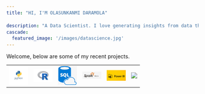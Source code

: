 ```yaml
---
title: "HI, I'M OLASUNKANMI DARAMOLA"

description: "A Data Scientist. I love generating insights from data through data analysis and visualization. With a background in statistics, i understand how to use machine learning algorithms and statistical models to find hidden patterns in data"
cascade:
  featured_image: '/images/datascience.jpg'
---
```

Welcome, below are some of my recent projects.


<table>
  <tr>
    <td>
      <img src='/images/python_logo.png'width=50/>
    </td>
    <td>
      <img src='/images/R_-Logo.png'width=50/>
    </td>
    <td>
      <img src='/images/sql-logo.png'width=50/>
    </td>
    <td>
      <img src='/images/spark-logo.jpg'width=50/>
    </td>
    <td>
      <img src='/images/bi-logo.jpg'width=50/>
    </td>
    <td>
      <img src='/images/excel-log.png'width=50/>
    </td>
  </tr>
</table>